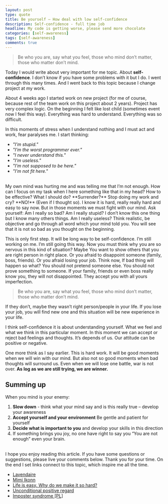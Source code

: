 ```yaml
---
layout: post
type: quote
title: Be yourself – How deal with low self-confidence
description: Self-confidence - full time job
headline: My code is getting worse, please send more chocolate
categories: [self-awareness]
tags: [self-awareness]
comments: true
---
```


>Be who you are, say what you feel, those who mind don’t matter, those who matter don’t mind.

Today I would write about very important for me topic. About **self-confidence**. I don’t know if you have some problems with it but I do. I went through this many times. And I went back to this topic because I change project at my work.

About 4 weeks ago I started work on new project (for me of course, because rest of the team work on this project about 2 years). Project has very complex logic. On the beginning I felt like lost child (sometimes event now I feel this way). Everything was hard to understand. Everything was so difficult.

In this moments of stress when I understand nothing and I must act and work, fear paralyses me. I start thinking:

- *"I’m stupid."*
- *"I’m the worst programmer ever."*
- *"I never understand this."*
- *"I’m useless."*
- *"I’m not supposed to be here."*
- *"I’m not fit here."*

<br>
My own mind was hurting me and was telling me that I’m not enough. How can I focus on my task when I here something like that in my head? How to be effective? What I should do? **Surrender?** Stop doing my work and cry? **NO!** (Even if I thought so). I know it is hard, really really hard and easy to say now. But in those moments we must fight with our mind. Ask yourself: Am I really so bad? Am I really stupid? I don’t know this one thing but I know many others things. Am I really useless? Think realistic, be objective and go through all word which your mind told you. You will see that it is not so bad as you thought on the beginning.

This is only first step. It will be long way to be self-confidence. I’m still working on me. I’m still going this way. Now you must think why you are so nervous in this kind of situation? Maybe You want to show others that you are right person in right place. Or you afraid to disappoint someone (family, boss, friends). Or you afraid losing your job. Think now, If bad thing will happen so what? You should not pretend someone else. You should not prove something to someone. If your family, friends or even boss really know you, they will not disappointed. They accept you with all yours imperfection.

>Be who you are, say what you feel, those who mind don’t matter, those who matter don’t mind.

If they don’t, maybe they wasn’t right person/people in your life. If you lose your job, you will find new one and this situation will be new experience in your life.

I think self-confidence it is about understanding yourself. What we feel and what we think in this particular moment. In this moment we can accept or reject bad feelings and thoughts. It’s depends of us. Our attitude can be positive or negative.

One more think as I say earlier. This is hard work. It will be good moments when we will win with our mind. But also not so good moments when bad thoughts will surround us. Even when we will lose one battle, war is not over. **As log as we are still trying, we are winner.**

## Summing up

When you mind is your enemy:

1. **Slow down** - think what your mind say and is this really true – develop your awareness
2. **Accept yourself and your environment** Be gentle and patient for yourself
3. **Decide what is important to you** and develop your skills in this direction
4. If something brings you joy, no one have right to say you “You are not enough” even your brain.

<br>
I hope you enjoy reading this article. If you have some questions or suggestions, please live your comments below. Thank you for your time. On the end I set links connect to this topic, which inspire me all the time.

- [Lavendaire](https://www.youtube.com/watch?v=yIxjC4T_f0U)
- [Mimi Ikonn](https://www.youtube.com/watch?v=M1LZqN9O-cA)
- [Life is easy. Why do we make it so hard?](https://www.youtube.com/watch?v=21j_OCNLuYg)
- [Unconditional positive regard](https://www.youtube.com/watch?v=4tkkL9w2pw8)
- [Imposter syndrome [PL]](https://www.youtube.com/watch?v=lK-_D2QikME)
